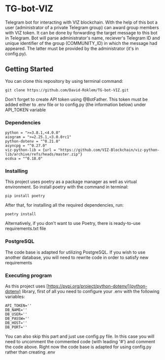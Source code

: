 # TG-bot-VIZ
Telegram bot for interacting with VIZ blockchain.
With the help of this bot a user (administrator of a private Telegram group) can award group members with VIZ token. It can be done by forwarding the target message to this bot in Telegram. Bot will parse administrator's name, reciever's Telegram ID and unique identifier of the group (COMMUNITY_ID) in which the message had appeared. The latter must be provided by the administrator (it's in config.py).

## Getting Started
You can clone this repository by using terminal command:
```
git clone https://github.com/David-Roklem/TG-bot-VIZ.git
```
Don't forget to create API token using @BotFather. This token must be added either to .env file or to config.py (the information below) under API_TOKEN variable

### Dependencies
```
python = ">=3.8.1,<4.0.0"
aiogram = ">=2.25.1,<3.0.0rc1"
python-dotenv = "^0.21.0"
asyncpg = "^0.27.0"
viz-python-lib = {url = "https://github.com/VIZ-Blockchain/viz-python-lib/archive/refs/heads/master.zip"}
ecdsa = "^0.18.0"
```

### Installing
This project uses poetry as a package manager as well as virtual environment. So install poetry with the command in terminal:
```
pip install poetry
```
After that, for installing all the required dependencies, run:
```
poetry install
```
Alternatively, if you don't want to use Poetry, there is ready-to-use requirements.txt file

### PostgreSQL
The code base is adapted for utilizing PostgreSQL. If you wish to use another database, you will need to rewrite code in order to satisfy new requirements

### Executing program
As this project uses [https://pypi.org/project/python-dotenv/](python-dotenv) library, first of all you need to configure your .env with the following variables:
```
API_TOKEN=''
DB_NAME=''
DB_USER=''
DB_PASSW=''
DB_HOST=''
DB_PORT=''
```
You can also skip this part and just use config.py file. In this case you will need to uncomment the commented code (with leading '#') and comment the code above. Right now the code base is adapted for using config.py rather than creating .env
